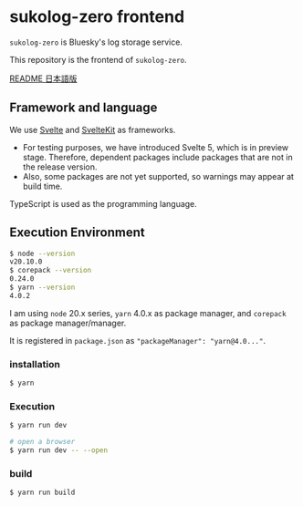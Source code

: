 # sukolog-zero frontend

`sukolog-zero` is Bluesky's log storage service.

This repository is the frontend of `sukolog-zero`.

[README 日本語版](README.ja.md)

## Framework and language

We use [Svelte](https://svelte.dev/) and [SvelteKit](https://kit.svelte.dev/) as frameworks.

- For testing purposes, we have introduced Svelte 5, which is in preview stage. Therefore, dependent packages include packages that are not in the release version.
- Also, some packages are not yet supported, so warnings may appear at build time.

TypeScript is used as the programming language.

## Execution Environment

```bash
$ node --version
v20.10.0
$ corepack --version
0.24.0
$ yarn --version
4.0.2
```

I am using `node` 20.x series, `yarn` 4.0.x as package manager, and `corepack` as package manager/manager.

It is registered in `package.json` as `"packageManager": "yarn@4.0..."`.

### installation

```bash
$ yarn
```

### Execution

```bash
$ yarn run dev

# open a browser
$ yarn run dev -- --open
```

### build

```bash
$ yarn run build
```
